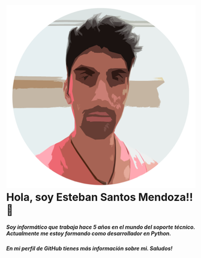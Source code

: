 # ![Imágen ilustrativa del juego.](./Perfil2.png) Hola, soy Esteban Santos Mendoza!! 👋 

##### Soy informático que trabaja hace 5 años en el mundo del soporte técnico. Actualmente me estoy formando como desarrollador en Python.
##### En mi perfil de GitHub tienes más información sobre mi. Saludos!

##
